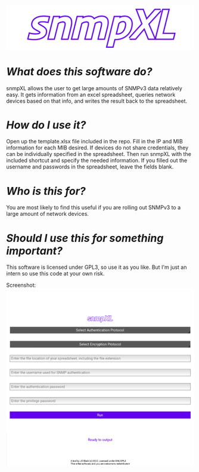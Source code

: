 ![logo](./images/logo.png)
# *What does this software do?*
snmpXL allows the user to get large amounts of SNMPv3 data relatively easy. It gets information from an excel spreadsheet,
queries network devices based on that info, and writes the result back to the spreadsheet.

# *How do I use it?*
Open up the template.xlsx file included in the repo. Fill in the IP and MIB information for each MIB desired.
If devices do not share credentials, they can be individually specified in the spreadsheet. Then run snmpXL with the included shortcut
and specify the needed information. If you filled out the username and passwords in the spreadsheet, leave the fields blank.

# *Who is this for?*
You are most likely to find this useful if you are rolling out SNMPv3 to a large amount of network devices.

# *Should I use this for something important?*
This software is licensed under GPL3, so use it as you like. 
But I'm just an intern so use this code at your own risk.

Screenshot:
![screenshot](./images/screenshot.png)
